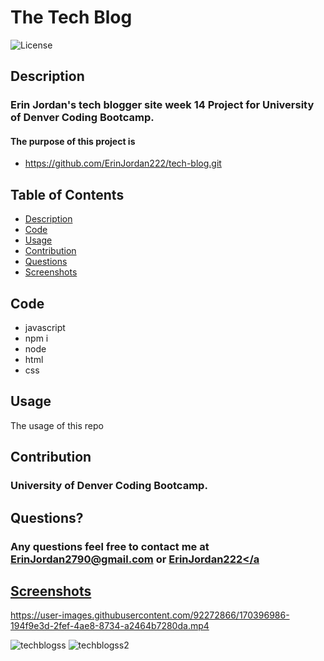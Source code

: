 # The Tech Blog

 ![License](https://img.shields.io/badge/License-MIT-blue.svg)
 
## Description
### Erin Jordan's tech blogger site week 14 Project for University of Denver Coding Bootcamp. 
#### The purpose of this project is 

* https://github.com/ErinJordan222/tech-blog.git

## Table of Contents
* [Description](#description)
* [Code](#code)
* [Usage](#usage)
* [Contribution](#contribution)
* [Questions](#questions)
* [Screenshots](#screenshots)

## Code
* javascript
* npm i
* node
* html
* css

## Usage
The usage of this repo 

## Contribution
### University of Denver Coding Bootcamp.

## Questions?
### Any questions feel free to contact me at <a href="https://erinjordan2790@gmail.com">ErinJordan2790@gmail.com</a> or <a href="https://github.com/ErinJordan222">ErinJordan222</a

## Screenshots
https://user-images.githubusercontent.com/92272866/170396986-194f9e3d-2fef-4ae8-8734-a2464b7280da.mp4
 
 
 ![techblogss](https://user-images.githubusercontent.com/92272866/170396850-173e5449-f3e8-43be-a3e5-d67fc8072e5c.png)
 ![techblogss2](https://user-images.githubusercontent.com/92272866/170396886-addbac6d-b5d1-4759-99dc-2a04e4526634.png)



